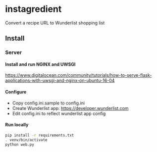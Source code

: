 # instagredient
Convert a recipe URL to Wunderlist shopping list

## Install 

### Server

#### Install and run NGINX and UWSGI

https://www.digitalocean.com/community/tutorials/how-to-serve-flask-applications-with-uwsgi-and-nginx-on-ubuntu-16-04

#### Configure

* Copy config.ini.sample to config.ini
* Create Wunderlist app: https://developer.wunderlist.com
* Edit config.ini to reflect wunderlist app config

#### Run locally

```bash
pip install -r requirements.txt
. venv/bin/activate
python web.py
```

